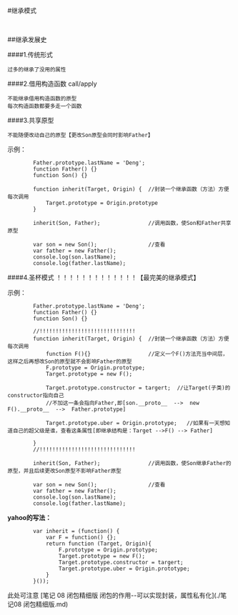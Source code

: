 #继承模式

<br>

##继承发展史
		
####1.传统形式

	过多的继承了没用的属性
		
####2.借用构造函数  call/apply

	不能继承借用构造函数的原型
	每次构造函数都要多走一个函数
		
####3.共享原型

	不能随便改动自己的原型【更改Son原型会同时影响Father】

示例：

			Father.prototype.lastName = 'Deng';
			function Father() {}
			function Son() {}

			function inherit(Target, Origin) {  //封装一个继承函数（方法）方便每次调用
				Target.prototype = Origin.prototype
			}

			inherit(Son, Father);			    //调用函数，使Son和Father共享原型
	
			var son = new Son();                //查看
			var father = new Father();
			console.log(son.lastName);
			console.log(father.lastName);
					
####4.圣杯模式 ！！！！！！！！！！！！！【最完美的继承模式】

示例：

			Father.prototype.lastName = 'Deng';
			function Father() {}
			function Son() {}
            
            //!!!!!!!!!!!!!!!!!!!!!!!!!!!!!!
			function inherit(Target, Origin) {  //封装一个继承函数（方法）方便每次调用
				function F(){}                  //定义一个F()方法充当中间层，这样之后再想改Son的原型就不会影响Father的原型
				F.prototype = Origin.prototype;
				Target.prototype = new F();

				Target.prototype.constructor = targert;  //让Target(子类)的constructor指向自己
				//不加这一条会指向Father,即[son.__proto__  -->  new F().__proto__  -->  Father.prototype]

				Target.prototype.uber = Origin.prototype;   //如果有一天想知道自己的超父级是谁，查看这条属性[即继承结构是：Target -->F() --> Father]

			}
			//!!!!!!!!!!!!!!!!!!!!!!!!!!!!!!

			inherit(Son, Father);				//调用函数，使Son继承Father的原型，并且后续更改Son原型不影响Father原型

			var son = new Son();                //查看
			var father = new Father();
			console.log(son.lastName);
			console.log(father.lastName);
					

**yahoo的写法：**

			var inherit = (function() {  
				var F = function() {};
				return function (Target, Origin){         
					F.prototype = Origin.prototype;
					Target.prototype = new F();
					Target.prototype.constructor = targert;	
					Target.prototype.uber = Origin.prototype;  
				} 
			}());

此处可注意 [笔记 08 闭包精细版 闭包的作用--可以实现封装，属性私有化](./笔记08 闭包精细版.md)
